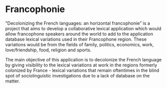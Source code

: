 # Francophonie

"Decolonizing the French languages: an horizontal francophonie” is a project that aims to
develop a collaborative lexical application which would allow francophone speakers around the world to add to the application database lexical variations used in their Francophone region. These variations would be from the fields of family, politics, economics, work,
love/friendship, food, religion and sports.

The main objective of this application is to decolonize the French language by giving visibility to the lexical variations at work in the regions formerly colonized by France - lexical variations that remain oftentimes in the blind spot of sociolinguistic investigations due to a lack of database on the matter.
